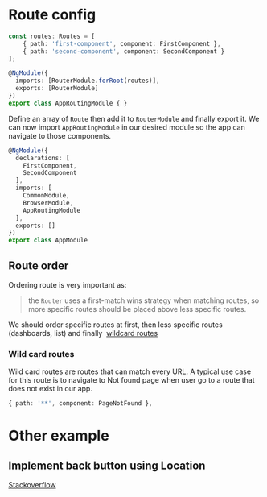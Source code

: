 # Route config
```typescript
const routes: Routes = [
	{ path: 'first-component', component: FirstComponent },
	{ path: 'second-component', component: SecondComponent }
];

@NgModule({
  imports: [RouterModule.forRoot(routes)],
  exports: [RouterModule]
})
export class AppRoutingModule { }
```

Define an array of `Route` then add it to `RouterModule` and finally export it. 
We can now import `AppRoutingModule` in our desired module so the app can navigate to those components.

```typescript
@NgModule({
  declarations: [
    FirstComponent,
    SecondComponent
  ],
  imports: [
    CommonModule,
    BrowserModule,
    AppRoutingModule
  ],
  exports: []
})
export class AppModule
```

## Route order
Ordering route is very important as: 
> the `Router` uses a first-match wins strategy when matching routes, so more specific routes should be placed above less specific routes.

We should order specific routes at first, then  less specific routes (dashboards, list) and finally  [wildcard routes](https://angular.io/guide/router#setting-up-wildcard-routes) 

### Wild card routes
Wild card routes are routes that can match every URL.
A typical use case for this route is to navigate to Not found page when user go to a route that does not exist in our app.

```typescript
{ path: '**', component: PageNotFound },
```
# Other example
## Implement back button using Location
[Stackoverflow](https://stackoverflow.com/questions/74339620/how-can-i-navigate-back-the-url-in-angular-14)